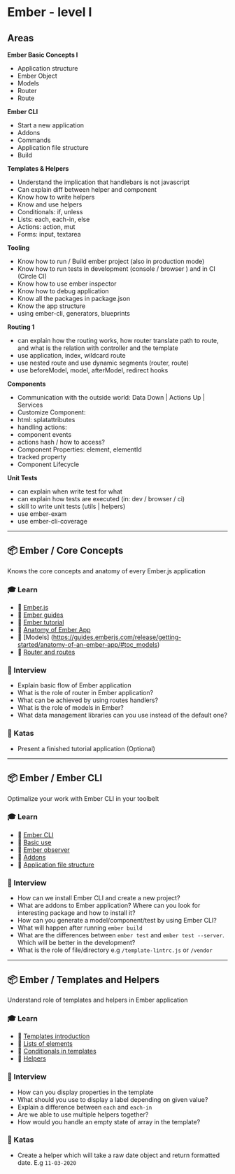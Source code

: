 # Ember - level I

## Areas

**Ember Basic Concepts I**
- Application structure
- Ember Object
- Models
- Router
- Route

**Ember CLI**
- Start a new application
- Addons
- Commands
- Application file structure
- Build

**Templates & Helpers**
- Understand the implication that handlebars is not javascript
- Can explain diff between helper and component
- Know how to write helpers
- Know and use helpers
- Conditionals: if, unless
- Lists: each, each-in, else
- Actions: action, mut
- Forms: input, textarea

**Tooling**
- Know how to run / Build ember project (also in production mode)
- Know how to run tests in development (console / browser ) and in CI (Circle CI)
- Know how to use ember inspector
- Know how to debug application
- Know all the packages in package.json
- Know the app structure
- using ember-cli, generators, blueprints

**Routing 1**
 - can explain how the routing works, how router translate path to route, and what is the relation with controller and the template
 - use application, index, wildcard route
 - use nested route and use dynamic segments (router, route)
 - use beforeModel, model, afterModel, redirect hooks

**Components**
- Communication with the outside world: Data Down | Actions Up | Services
- Customize Component:
-    html: splatattributes
- handling actions:
-    component events
-    actions hash / how to access?
- Component Properties: element, elementId
- tracked property
- Component Lifecycle

**Unit Tests**
- can explain when write test for what
- can explain how tests are executed (in: dev / browser / ci)
- skill to write unit tests (utils | helpers)
- use ember-exam
- use ember-cli-coverage

---

## 📦 Ember / Core Concepts

Knows the core concepts and anatomy of every Ember.js application

### 🎓 Learn

- 📗 [Ember.js](https://emberjs.com/)
- 📗 [Ember guides](https://guides.emberjs.com/)
- 📗 [Ember tutorial](https://guides.emberjs.com/release/tutorial/part-1/)
- 📗 [Anatomy of Ember App](https://guides.emberjs.com/release/getting-started/anatomy-of-an-ember-app/)
- 📗 [Models] (https://guides.emberjs.com/release/getting-started/anatomy-of-an-ember-app/#toc_models)
- 📗 [Router and routes](https://guides.emberjs.com/release/getting-started/anatomy-of-an-ember-app/#toc_router-and-route-handlers)

### 🎤 Interview

- Explain basic flow of Ember application
- What is the role of router in Ember application?
- What can be achieved by using routes handlers?
- What is the role of models in Ember?
- What data management libraries can you use instead of the default one?

### 📝 Katas
- Present a finished tutorial application (Optional)

---

## 📦 Ember / Ember CLI

Optimalize your work with Ember CLI in your toolbelt

### 🎓 Learn

- 📗 [Ember CLI](https://cli.emberjs.com/release/)
- 📗 [Basic use](https://cli.emberjs.com/release/basic-use/)
- 📗 [Ember observer](https://emberobserver.com/)
- 📗 [Addons](https://cli.emberjs.com/release/#whatareaddons)
- 📗 [Application file structure](https://cli.emberjs.com/release/basic-use/folder-layout/)

### 🎤 Interview

- How can we install Ember CLI and create a new project?
- What are addons to Ember application? Where can you look for interesting package and how to install it?
- How can you generate a model/component/test by using Ember CLI?
- What will happen after running `ember build`
- What are the differences between `ember test` and `ember test --server`. Which will be better in the development?
- What is the role of file/directory e.g `/template-lintrc.js` or `/vendor`

---

## 📦 Ember / Templates and Helpers

Understand role of templates and helpers in Ember application

### 🎓 Learn

- 📗 [Templates introduction](https://guides.emberjs.com/release/components/)
- 📗 [Lists of elements](https://guides.emberjs.com/release/components/looping-through-lists/)
- 📗 [Conditionals in templates](https://guides.emberjs.com/release/components/conditional-content/)
- 📗 [Helpers](https://guides.emberjs.com/release/components/helper-functions/)

### 🎤 Interview

- How can you display properties in the template
- What should you use to display a label depending on given value?
- Explain a difference between `each` and `each-in`
- Are we able to use multiple helpers together?
- How would you handle an empty state of array in the template?

### 📝 Katas
- Create a helper which will take a raw date object and return formatted date. E.g `11-03-2020`
